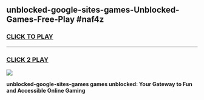 
## unblocked-google-sites-games-Unblocked-Games-Free-Play #naf4z
<h3>
<a href="https://us.freeplayer.one?title=unblocked-google-sites-games&ref=9M">CLICK TO PLAY</a></h3>
<hr>

<h3>
<a href="https://us.freeplayer.one?title=unblocked-google-sites-games&ref=9M">CLICK 2 PLAY</a>
  
</h3>

<a href="https://us.freeplayer.one?title=unblocked-google-sites-games&ref=9M"><img src="https://clearcache.store/games.png"></a>


**unblocked-google-sites-games games unblocked: Your Gateway to Fun and Accessible Online Gaming**
